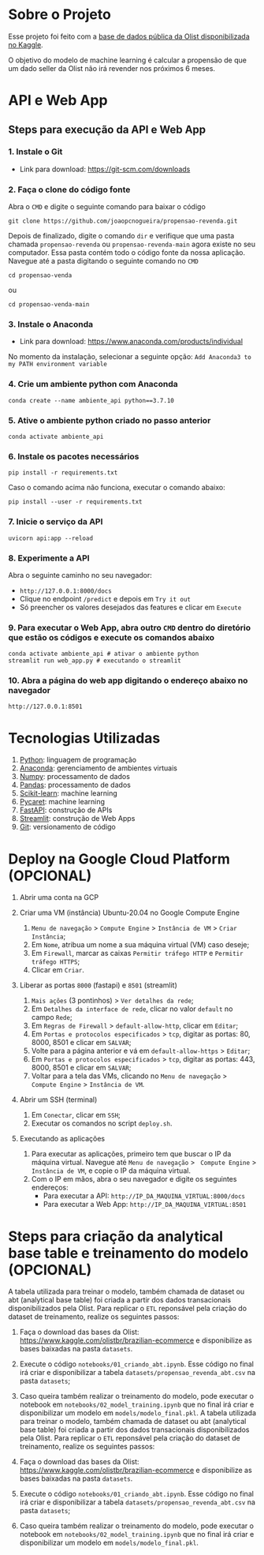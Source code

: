 # Sobre o Projeto
Esse projeto foi feito com a [base de dados pública da Olist disponibilizada no Kaggle](https://www.kaggle.com/olistbr/brazilian-ecommerce).

O objetivo do modelo de machine learning é calcular a propensão de que um dado seller da Olist não irá revender nos próximos 6 meses.

# API e Web App

## Steps para execução da API e Web App
### 1. Instale o Git
* Link para download: https://git-scm.com/downloads

### 2. Faça o clone do código fonte
Abra o `CMD` e digite o seguinte comando para baixar o código

```
git clone https://github.com/joaopcnogueira/propensao-revenda.git
```

Depois de finalizado, digite o comando `dir` e verifique que uma pasta chamada `propensao-revenda` ou `propensao-revenda-main` agora existe no seu computador.
Essa pasta contém todo o código fonte da nossa aplicação. Navegue até a pasta digitando o seguinte comando no `CMD`

```
cd propensao-venda
```

ou 

```
cd propensao-venda-main
```

### 3. Instale o Anaconda
* Link para download: https://www.anaconda.com/products/individual

No momento da instalação, selecionar a seguinte opção: `Add Anaconda3 to my PATH environment variable`


### 4. Crie um ambiente python com Anaconda

```
conda create --name ambiente_api python==3.7.10
```

### 5. Ative o ambiente python criado no passo anterior

```
conda activate ambiente_api
```

### 6. Instale os pacotes necessários

```
pip install -r requirements.txt
```

Caso o comando acima não funciona, executar o comando abaixo:

```
pip install --user -r requirements.txt
```

### 7. Inicie o serviço da API

```
uvicorn api:app --reload
```

### 8. Experimente a API
Abra o seguinte caminho no seu navegador:
* `http://127.0.0.1:8000/docs`
* Clique no endpoint `/predict` e depois em `Try it out` 
* Só preencher os valores desejados das features e clicar em `Execute` 

### 9. Para executar o Web App, abra outro `CMD` dentro do diretório que estão os códigos e execute os comandos abaixo

```
conda activate ambiente_api # ativar o ambiente python
streamlit run web_app.py # executando o streamlit
```

### 10. Abra a página do web app digitando o endereço abaixo no navegador

```
http://127.0.0.1:8501
```

# Tecnologias Utilizadas

1. [Python](https://www.python.org/): linguagem de programação
2. [Anaconda](https://www.anaconda.com/): gerenciamento de ambientes virtuais
3. [Numpy](https://numpy.org/): processamento de dados
4. [Pandas](https://pandas.pydata.org/): processamento de dados
5. [Scikit-learn](https://scikit-learn.org/stable/): machine learning
6. [Pycaret](https://pycaret.org/): machine learning
7. [FastAPI](https://fastapi.tiangolo.com/): construção de APIs
8. [Streamlit](https://streamlit.io/): construção de Web Apps
9. [Git](https://git-scm.com/): versionamento de código

# Deploy na Google Cloud Platform (OPCIONAL)
1. Abrir uma conta na GCP
2. Criar uma VM (instância) Ubuntu-20.04 no Google Compute Engine
    1. `Menu de navegação` > `Compute Engine` > `Instância de VM` > `Criar Instância`;
    2. Em `Nome`, atribua um nome a sua máquina virtual (VM) caso deseje;
    2. Em `Firewall`, marcar as caixas `Permitir tráfego HTTP` e `Permitir tráfego HTTPS`;
    3. Clicar em `Criar`.
3. Liberar as portas `8000` (fastapi) e `8501` (streamlit)
    1. `Mais ações` (3 pontinhos) > `Ver detalhes da rede`;
    2. Em `Detalhes da interface de rede`, clicar no valor `default` no campo `Rede`;
    3. Em `Regras de Firewall` > `default-allow-http`, clicar em `Editar`;
    4. Em `Portas e protocolos especificados` > `tcp`, digitar as portas: 80, 8000, 8501 e clicar em `SALVAR`;
    5. Volte para a página anterior e vá em `default-allow-https` > `Editar`;
    6. Em `Portas e protocolos especificados` > `tcp`, digitar as portas: 443, 8000, 8501 e clicar em `SALVAR`;
    7. Voltar para a tela das VMs, clicando no `Menu de navegação` > ` Compute Engine` > `Instância de VM`.

4. Abrir um SSH (terminal)
    1. Em `Conectar`, clicar em `SSH`;
    2. Executar os comandos no script `deploy.sh`.

5. Executando as aplicações
    1. Para executar as aplicações, primeiro tem que buscar o IP da máquina virtual. Navegue até `Menu de navegação` > ` Compute Engine` > `Instância de VM`, e copie o IP da máquina virtual.
    2. Com o IP em mãos, abra o seu navegador e digite os seguintes endereços:
        - Para executar a API: `http://IP_DA_MAQUINA_VIRTUAL:8000/docs`
        - Para executar a Web App: `http://IP_DA_MAQUINA_VIRTUAL:8501`


# Steps para criação da analytical base table e treinamento do modelo (OPCIONAL)
A tabela utilizada para treinar o modelo, também chamada de dataset ou abt (analytical base table) foi criada a partir dos dados transacionais disponibilizados pela Olist. Para replicar o `ETL` reponsável pela criação do dataset de treinamento, realize os seguintes passos:

1. Faça o download das bases da Olist: https://www.kaggle.com/olistbr/brazilian-ecommerce e disponibilize as bases baixadas na pasta `datasets`.
2. Execute o código `notebooks/01_criando_abt.ipynb`. Esse código no final irá criar e disponibilizar a tabela `datasets/propensao_revenda_abt.csv` na pasta `datasets`;
3. Caso queira também realizar o treinamento do modelo, pode executar o notebook em `notebooks/02_model_training.ipynb` que no final irá criar e disponibilizar um modelo em `models/modelo_final.pkl`.
A tabela utilizada para treinar o modelo, também chamada de dataset ou abt (analytical base table) foi criada a partir dos dados transacionais disponibilizados pela Olist. Para replicar o `ETL` reponsável pela criação do dataset de treinamento, realize os seguintes passos:

1. Faça o download das bases da Olist: https://www.kaggle.com/olistbr/brazilian-ecommerce e disponibilize as bases baixadas na pasta `datasets`.
2. Execute o código `notebooks/01_criando_abt.ipynb`. Esse código no final irá criar e disponibilizar a tabela `datasets/propensao_revenda_abt.csv` na pasta `datasets`;
3. Caso queira também realizar o treinamento do modelo, pode executar o notebook em `notebooks/02_model_training.ipynb` que no final irá criar e disponibilizar um modelo em `models/modelo_final.pkl`.
